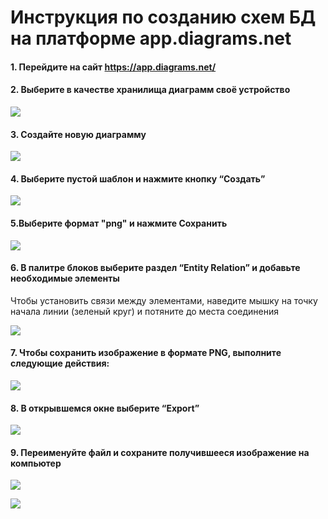 # Инструкция по созданию схем БД на платформе app.diagrams.net


#### 1. Перейдите на сайт https://app.diagrams.net/

#### 2. Выберите в качестве хранилища диаграмм своё устройство

![](diag/di11.jpeg)

#### 3. Создайте новую диаграмму

![](diag/di2.jpeg)

#### 4. Выберите пустой шаблон и нажмите кнопку “Создать”

![](diag/di3.jpeg)

#### 5.Выберите формат "png" и нажмите Сохранить

![](diag/di4.jpeg)

#### 6. В палитре блоков выберите раздел “Entity Relation” и добавьте необходимые элементы

Чтобы установить связи между элементами, наведите мышку на точку начала линии (зеленый круг) и потяните до места соединения

![](diag/di5.jpeg)

#### 7. Чтобы сохранить изображение в формате PNG, выполните следующие действия:

![](diag/di6.jpeg)

#### 8. В открывшемся окне выберите “Export”

![](diag/di7.jpeg)

#### 9. Переименуйте файл и сохраните получившееся изображение на компьютер

![](diag/di8.jpeg)

![](diag/di9.jpeg)
